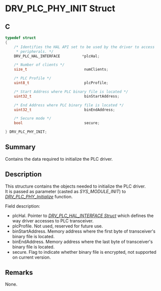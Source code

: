 # DRV_PLC_PHY_INIT Struct

## C

```c
typedef struct
{
    /* Identifies the HAL API set to be used by the driver to access
     * peripherals. */
    DRV_PLC_HAL_INTERFACE          *plcHal;

    /* Number of clients */
    size_t                          numClients;

    /* PLC Profile */
    uint8_t                         plcProfile;

    /* Start Address where PLC binary file is located */
    uint32_t                        binStartAddress;

    /* End Address where PLC binary file is located */
    uint32_t                        binEndAddress;

    /* Secure mode */
    bool                            secure;

} DRV_PLC_PHY_INIT;
```

## Summary

Contains the data required to initialize the PLC driver.

## Description

This structure contains the objects needed to initialize the PLC driver.   
It is passed as parameter (casted as *SYS_MODULE_INIT*) to [*DRV_PLC_PHY_Initialize*](GUID-3FE78AB9-5672-4748-BEEE-ADD364C8774A.html) function.

Field description:
- plcHal. Pointer to [*DRV_PLC_HAL_INTERFACE Struct*](GUID-559A006E-859E-45E8-BB5A-70CE63853872.html) which defines the way driver accesses to PLC transceiver.
- plcProfile. Not used, reserved for future use.
- binStartAddress. Memory address where the first byte of transceiver's binary file is located.
- binEndAddress. Memory address where the last byte of transceiver's binary file is located.
- secure. Flag to indicate whether binary file is encrypted, not supported on current version.

## Remarks

None.

